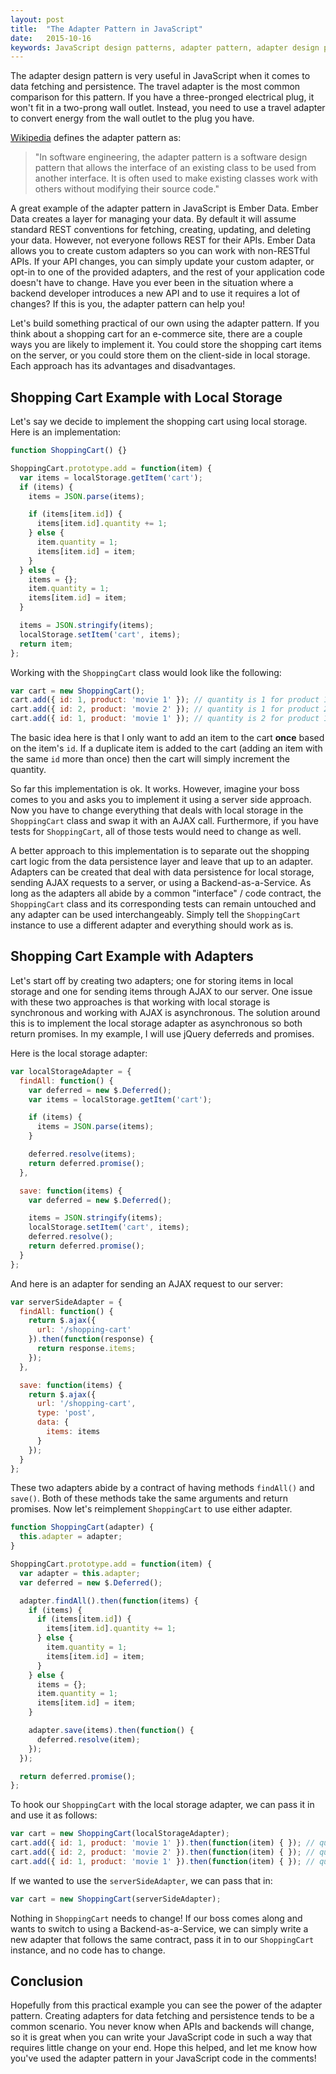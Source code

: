 ```yaml
---
layout: post
title:  "The Adapter Pattern in JavaScript"
date:   2015-10-16
keywords: JavaScript design patterns, adapter pattern, adapter design pattern
---
```


The adapter design pattern is very useful in JavaScript when it comes to data fetching and persistence. The travel adapter is the most common comparison for this pattern. If you have a three-pronged electrical plug, it won't fit in a two-prong wall outlet. Instead, you need to use a travel adapter to convert energy from the wall outlet to the plug you have.  

[Wikipedia](https://en.wikipedia.org/wiki/Adapter_pattern) defines the adapter pattern as:

> "In software engineering, the adapter pattern is a software design pattern that allows the interface of an existing class to be used from another interface. It is often used to make existing classes work with others without modifying their source code."

A great example of the adapter pattern in JavaScript is Ember Data. Ember Data creates a layer for managing your data. By default it will assume standard REST conventions for fetching, creating, updating, and deleting your data. However, not everyone follows REST for their APIs. Ember Data allows you to create custom adapters so you can work with non-RESTful APIs. If your API changes, you can simply update your custom adapter, or opt-in to one of the provided adapters, and the rest of your application code doesn't have to change. Have you ever been in the situation where a backend developer introduces a new API and to use it requires a lot of changes? If this is you, the adapter pattern can help you!

Let's build something practical of our own using the adapter pattern. If you think about a shopping cart for an e-commerce site, there are a couple ways you are likely to implement it. You could store the shopping cart items on the server, or you could store them on the client-side in local storage. Each approach has its advantages and disadvantages.

## Shopping Cart Example with Local Storage

Let's say we decide to implement the shopping cart using local storage. Here is an implementation:

```js
function ShoppingCart() {}

ShoppingCart.prototype.add = function(item) {
  var items = localStorage.getItem('cart');
  if (items) {
    items = JSON.parse(items);

    if (items[item.id]) {
      items[item.id].quantity += 1;
    } else {
      item.quantity = 1;
      items[item.id] = item;
    }
  } else {
    items = {};
    item.quantity = 1;
    items[item.id] = item;
  }

  items = JSON.stringify(items);
  localStorage.setItem('cart', items);
  return item;
};
```

Working with the `ShoppingCart` class would look like the following:

```js
var cart = new ShoppingCart();
cart.add({ id: 1, product: 'movie 1' }); // quantity is 1 for product 1
cart.add({ id: 2, product: 'movie 2' }); // quantity is 1 for product 2
cart.add({ id: 1, product: 'movie 1' }); // quantity is 2 for product 1
```
The basic idea here is that I only want to add an item to the cart __once__ based on the item's `id`. If a duplicate item is added to the cart (adding an item with the same `id` more than once) then the cart will simply increment the quantity.

So far this implementation is ok. It works. However, imagine your boss comes to you and asks you to implement it using a server side approach. Now you have to change everything that deals with local storage in the `ShoppingCart` class and swap it with an AJAX call. Furthermore, if you have tests for `ShoppingCart`, all of those tests would need to change as well.

A better approach to this implementation is to separate out the shopping cart logic from the data persistence layer and leave that up to an adapter. Adapters can be created that deal with data persistence for local storage, sending AJAX requests to a server, or using a Backend-as-a-Service. As long as the adapters all abide by a common "interface" / code contract, the `ShoppingCart` class and its corresponding tests can remain untouched and any adapter can be used interchangeably. Simply tell the `ShoppingCart` instance to use a different adapter and everything should work as is.

## Shopping Cart Example with Adapters

Let's start off by creating two adapters; one for storing items in local storage and one for sending items through AJAX to our server. One issue with these two approaches is that working with local storage is synchronous and working with AJAX is asynchronous. The solution around this is to implement the local storage adapter as asynchronous so both return promises. In my example, I will use jQuery deferreds and promises.

Here is the local storage adapter:

```js
var localStorageAdapter = {
  findAll: function() {
    var deferred = new $.Deferred();
    var items = localStorage.getItem('cart');

    if (items) {
      items = JSON.parse(items);
    }

    deferred.resolve(items);
    return deferred.promise();
  },

  save: function(items) {
    var deferred = new $.Deferred();

    items = JSON.stringify(items);
    localStorage.setItem('cart', items);
    deferred.resolve();
    return deferred.promise();
  }
};
```

And here is an adapter for sending an AJAX request to our server:

```js
var serverSideAdapter = {
  findAll: function() {
    return $.ajax({
      url: '/shopping-cart'
    }).then(function(response) {
      return response.items;
    });
  },

  save: function(items) {
    return $.ajax({
      url: '/shopping-cart',
      type: 'post',
      data: {
        items: items
      }
    });
  }
};
```

These two adapters abide by a contract of having methods `findAll()` and `save()`. Both of these methods take the same arguments and return promises. Now let's reimplement `ShoppingCart` to use either adapter.

```js
function ShoppingCart(adapter) {
  this.adapter = adapter;
}

ShoppingCart.prototype.add = function(item) {
  var adapter = this.adapter;
  var deferred = new $.Deferred();

  adapter.findAll().then(function(items) {
    if (items) {
      if (items[item.id]) {
        items[item.id].quantity += 1;
      } else {
        item.quantity = 1;
        items[item.id] = item;
      }
    } else {
      items = {};
      item.quantity = 1;
      items[item.id] = item;
    }

    adapter.save(items).then(function() {
      deferred.resolve(item);
    });
  });

  return deferred.promise();
};
```

To hook our `ShoppingCart` with the local storage adapter, we can pass it in and use it as follows:

```js
var cart = new ShoppingCart(localStorageAdapter);
cart.add({ id: 1, product: 'movie 1' }).then(function(item) { }); // quantity is 1 for product 1
cart.add({ id: 2, product: 'movie 2' }).then(function(item) { }); // quantity is 1 for product 2
cart.add({ id: 1, product: 'movie 1' }).then(function(item) { }); // quantity is 2 for product 1
```

If we wanted to use the `serverSideAdapter`, we can pass that in:

```js
var cart = new ShoppingCart(serverSideAdapter);
```

Nothing in `ShoppingCart` needs to change! If our boss comes along and wants to switch to using a Backend-as-a-Service, we can simply write a new adapter that follows the same contract, pass it in to our `ShoppingCart` instance, and no code has to change.

## Conclusion

Hopefully from this practical example you can see the power of the adapter pattern. Creating adapters for data fetching and persistence tends to be a common scenario. You never know when APIs and backends will change, so it is great when you can write your JavaScript code in such a way that requires little change on your end. Hope this helped, and let me know how you've used the adapter pattern in your JavaScript code in the comments!
